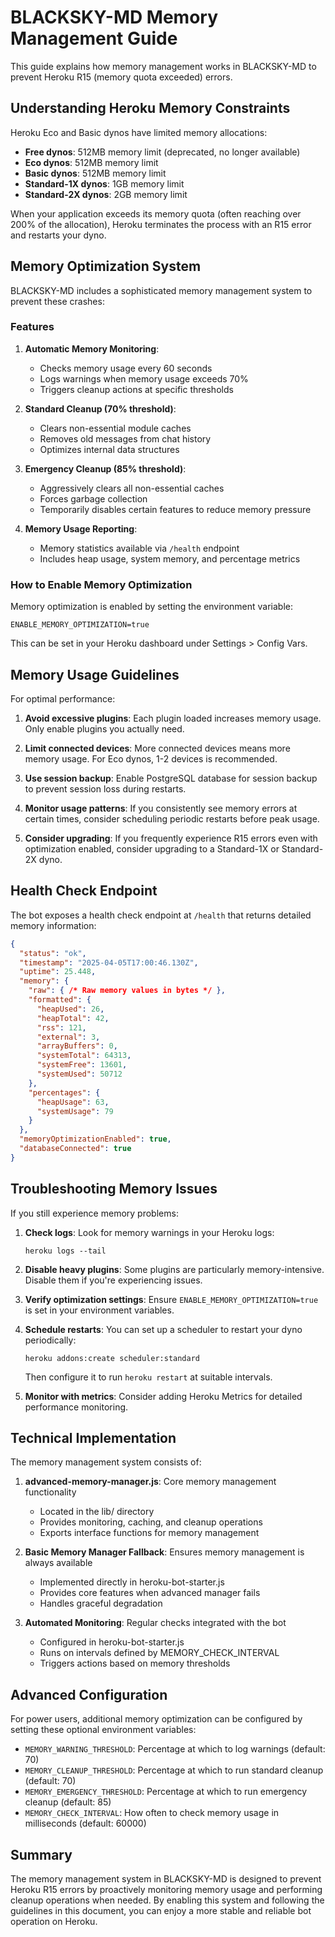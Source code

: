 # BLACKSKY-MD Memory Management Guide

This guide explains how memory management works in BLACKSKY-MD to prevent Heroku R15 (memory quota exceeded) errors.

## Understanding Heroku Memory Constraints

Heroku Eco and Basic dynos have limited memory allocations:
- **Free dynos**: 512MB memory limit (deprecated, no longer available)
- **Eco dynos**: 512MB memory limit
- **Basic dynos**: 512MB memory limit
- **Standard-1X dynos**: 1GB memory limit
- **Standard-2X dynos**: 2GB memory limit

When your application exceeds its memory quota (often reaching over 200% of the allocation), Heroku terminates the process with an R15 error and restarts your dyno.

## Memory Optimization System

BLACKSKY-MD includes a sophisticated memory management system to prevent these crashes:

### Features

1. **Automatic Memory Monitoring**: 
   - Checks memory usage every 60 seconds
   - Logs warnings when memory usage exceeds 70%
   - Triggers cleanup actions at specific thresholds

2. **Standard Cleanup (70% threshold)**:
   - Clears non-essential module caches
   - Removes old messages from chat history
   - Optimizes internal data structures

3. **Emergency Cleanup (85% threshold)**:
   - Aggressively clears all non-essential caches
   - Forces garbage collection
   - Temporarily disables certain features to reduce memory pressure

4. **Memory Usage Reporting**:
   - Memory statistics available via `/health` endpoint
   - Includes heap usage, system memory, and percentage metrics

### How to Enable Memory Optimization

Memory optimization is enabled by setting the environment variable:
```
ENABLE_MEMORY_OPTIMIZATION=true
```

This can be set in your Heroku dashboard under Settings > Config Vars.

## Memory Usage Guidelines

For optimal performance:

1. **Avoid excessive plugins**: Each plugin loaded increases memory usage. Only enable plugins you actually need.

2. **Limit connected devices**: More connected devices means more memory usage. For Eco dynos, 1-2 devices is recommended.

3. **Use session backup**: Enable PostgreSQL database for session backup to prevent session loss during restarts.

4. **Monitor usage patterns**: If you consistently see memory errors at certain times, consider scheduling periodic restarts before peak usage.

5. **Consider upgrading**: If you frequently experience R15 errors even with optimization enabled, consider upgrading to a Standard-1X or Standard-2X dyno.

## Health Check Endpoint

The bot exposes a health check endpoint at `/health` that returns detailed memory information:

```json
{
  "status": "ok",
  "timestamp": "2025-04-05T17:00:46.130Z",
  "uptime": 25.448,
  "memory": {
    "raw": { /* Raw memory values in bytes */ },
    "formatted": {
      "heapUsed": 26,
      "heapTotal": 42,
      "rss": 121,
      "external": 3,
      "arrayBuffers": 0,
      "systemTotal": 64313,
      "systemFree": 13601,
      "systemUsed": 50712
    },
    "percentages": {
      "heapUsage": 63,
      "systemUsage": 79
    }
  },
  "memoryOptimizationEnabled": true,
  "databaseConnected": true
}
```

## Troubleshooting Memory Issues

If you still experience memory problems:

1. **Check logs**: Look for memory warnings in your Heroku logs:
   ```
   heroku logs --tail
   ```

2. **Disable heavy plugins**: Some plugins are particularly memory-intensive. Disable them if you're experiencing issues.

3. **Verify optimization settings**: Ensure `ENABLE_MEMORY_OPTIMIZATION=true` is set in your environment variables.

4. **Schedule restarts**: You can set up a scheduler to restart your dyno periodically:
   ```
   heroku addons:create scheduler:standard
   ```
   Then configure it to run `heroku restart` at suitable intervals.

5. **Monitor with metrics**: Consider adding Heroku Metrics for detailed performance monitoring.

## Technical Implementation

The memory management system consists of:

1. **advanced-memory-manager.js**: Core memory management functionality
   - Located in the lib/ directory
   - Provides monitoring, caching, and cleanup operations
   - Exports interface functions for memory management

2. **Basic Memory Manager Fallback**: Ensures memory management is always available
   - Implemented directly in heroku-bot-starter.js
   - Provides core features when advanced manager fails
   - Handles graceful degradation

3. **Automated Monitoring**: Regular checks integrated with the bot
   - Configured in heroku-bot-starter.js
   - Runs on intervals defined by MEMORY_CHECK_INTERVAL
   - Triggers actions based on memory thresholds

## Advanced Configuration

For power users, additional memory optimization can be configured by setting these optional environment variables:

- `MEMORY_WARNING_THRESHOLD`: Percentage at which to log warnings (default: 70)
- `MEMORY_CLEANUP_THRESHOLD`: Percentage at which to run standard cleanup (default: 70)
- `MEMORY_EMERGENCY_THRESHOLD`: Percentage at which to run emergency cleanup (default: 85)
- `MEMORY_CHECK_INTERVAL`: How often to check memory usage in milliseconds (default: 60000)

## Summary

The memory management system in BLACKSKY-MD is designed to prevent Heroku R15 errors by proactively monitoring memory usage and performing cleanup operations when needed. By enabling this system and following the guidelines in this document, you can enjoy a more stable and reliable bot operation on Heroku.
